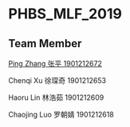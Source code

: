 # PHBS_MLF_2019
## Team Member
[Ping Zhang 张平 1901212672](https://github.com/Parametric3) </p>
Chenqi Xu 徐琛奇 1901212653 </p>
Haoru Lin 林浩茹 1901212609 </p>
Chaojing Luo 罗朝婧 1901212618 </p>
